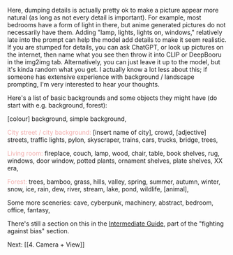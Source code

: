 Here, dumping details is actually pretty ok to make a picture appear more natural (as long as not every detail is important). For example, most bedrooms have a form of light in there, but anime generated pictures do not necessarily have them. Adding "lamp, lights, lights on, windows," relatively late into the prompt can help the model add details to make it seem realistic.
If you are stumped for details, you can ask ChatGPT, or look up pictures on the internet, then name what you see then throw it into CLIP or DeepBooru in the img2img tab. Alternatively, you can just leave it up to the model, but it's kinda random what you get. I actually know a lot less about this; if someone has extensive experience with background / landscape prompting, I'm very interested to hear your thoughts. 

Here's a list of basic backgrounds and some objects they might have (do start with e.g. background, forest):

\[colour\] background, simple background, 

<font color=F1ACAB>City street / city background:</font>
\[insert name of city\], crowd, \[adjective\] streets, traffic lights, pylon, skyscraper, trains, cars, trucks, bridge, trees, 

<font color=F1ACAB>Living room:</font>
fireplace, couch, lamp, wood, chair, table, book shelves, rug, windows, door window, potted plants, ornament shelves, plate shelves, XX era,

<font color=F1ACAB>Forest:</font>
trees, bamboo, grass, hills, valley, spring, summer, autumn, winter, snow, ice, rain, dew, river, stream, lake, pond, wildlife, \[animal\], 

Some more sceneries: cave, cyberpunk, machinery, abstract, bedroom, office, fantasy,

There's still a section on this in the <a href="INSERTLINKHERE">Intermediate Guide</a>, part of the "fighting against bias" section. 

Next: [[4. Camera + View]]
